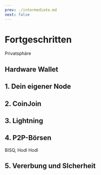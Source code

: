 ```yaml
---
prev: ./intermediate.md
next: false
---
```


# Fortgeschritten

Privatsphäre

## Hardware Wallet

## 1. Dein eigener Node

## 2. CoinJoin

## 3. Lightning

## 4. P2P-Börsen

BISQ, Hodl Hodl

## 5. Vererbung und SIcherheit
